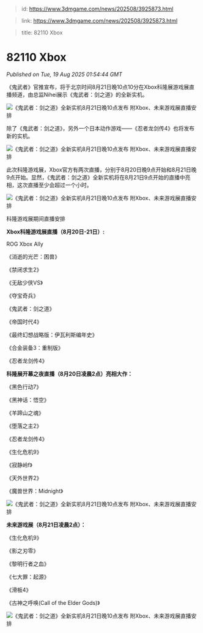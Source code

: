 > id: https://www.3dmgame.com/news/202508/3925873.html

> link: https://www.3dmgame.com/news/202508/3925873.html

> title: 82110 Xbox

# 82110 Xbox
_Published on Tue, 19 Aug 2025 01:54:44 GMT_

《鬼武者》官推宣布，将于北京时间8月21日晚10点10分在Xbox科隆展游戏展直播频道，由总监Nihei展示《鬼武者：剑之道》的全新实机。

![《鬼武者：剑之道》全新实机8月21日晚10点发布 附Xbox、未来游戏展直播安排](https://img.3dmgame.com/uploads/images/news/20250819/1755568065_104548_jpg_r.jpg)

除了《鬼武者：剑之道》，另外一个日本动作游戏——《忍者龙剑传4》也将发布新的实机。

![《鬼武者：剑之道》全新实机8月21日晚10点发布 附Xbox、未来游戏展直播安排](https://img.3dmgame.com/uploads/images/news/20250819/1755568075_110558_jpg_r.jpg)

此次科隆游戏展，Xbox官方有两次直播，分别于8月20日晚9点开始和8月21日晚9点开始。显然，《鬼武者：剑之道》全新实机将在8月21日9点开始的直播中亮相，这次直播至少会超过一个小时。

![《鬼武者：剑之道》全新实机8月21日晚10点发布 附Xbox、未来游戏展直播安排](https://img.3dmgame.com/uploads/images/news/20250819/1755568199_104344.jpg)

科隆游戏展期间直播安排

**Xbox科隆游戏展直播（8月20日-21日）:**

ROG Xbox Ally

《消逝的光芒：困兽》

《禁闭求生2》

《无敌少侠VS》

《夺宝奇兵》

《鬼武者：剑之道》

《帝国时代4》

《最终幻想战略版：伊瓦利斯编年史》

《合金装备3：重制版》

《忍者龙剑传4》

**科隆展开幕之夜直播（8月20日凌晨2点）亮相大作：**

《黑色行动7》

《黑神话：悟空》

《羊蹄山之魂》

《堕落之主2》

《忍者龙剑传4》

《生化危机9》

《寂静岭f》

《天外世界2》

《魔兽世界：Midnight》

![《鬼武者：剑之道》全新实机8月21日晚10点发布 附Xbox、未来游戏展直播安排](https://img.3dmgame.com/uploads/images/news/20250819/1755568210_264071_jpg_r.jpg)

**未来游戏展（8月21日凌晨2点）：**

《生化危机9》

《影之刃零》

《黎明行者之血》

《七大罪：起源》

《滑板4》

《古神之呼唤(Call of the Elder Gods)》

![《鬼武者：剑之道》全新实机8月21日晚10点发布 附Xbox、未来游戏展直播安排](https://img.3dmgame.com/uploads/images/news/20250819/1755568220_727018_jpg_r.jpg)
